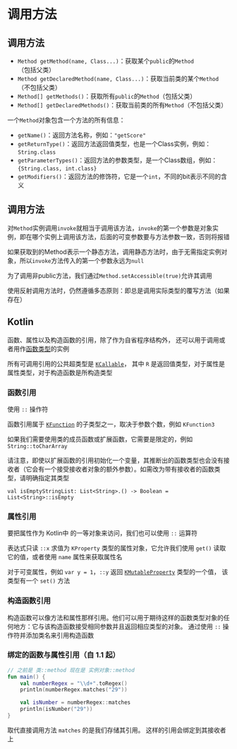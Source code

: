 # 调用方法

## 调用方法

- `Method getMethod(name, Class...)`：获取某个`public`的`Method`（包括父类）
- `Method getDeclaredMethod(name, Class...)`：获取当前类的某个`Method`（不包括父类）
- `Method[] getMethods()`：获取所有`public`的`Method`（包括父类）
- `Method[] getDeclaredMethods()`：获取当前类的所有`Method`（不包括父类）

一个`Method`对象包含一个方法的所有信息：

- `getName()`：返回方法名称，例如：`"getScore"`
- `getReturnType()`：返回方法返回值类型，也是一个Class实例，例如：`String.class`
- `getParameterTypes()`：返回方法的参数类型，是一个Class数组，例如：`{String.class, int.class}`
- `getModifiers()`：返回方法的修饰符，它是一个`int`，不同的bit表示不同的含义

## 调用方法

对`Method`实例调用`invoke`就相当于调用该方法，`invoke`的第一个参数是对象实例，即在哪个实例上调用该方法，后面的可变参数要与方法参数一致，否则将报错

如果获取到的Method表示一个静态方法，调用静态方法时，由于无需指定实例对象，所以`invoke`方法传入的第一个参数永远为`null`

为了调用非public方法，我们通过`Method.setAccessible(true)`允许其调用

使用反射调用方法时，仍然遵循多态原则：即总是调用实际类型的覆写方法（如果存在）

## Kotlin

函数、属性以及构造函数的引用，除了作为自省程序结构外， 还可以用于调用或者用作[函数类型](https://www.kotlincn.net/docs/reference/lambdas.html#函数类型)的实例

所有可调用引用的公共超类型是 [`KCallable`](https://kotlinlang.org/api/latest/jvm/stdlib/kotlin.reflect/-k-callable/index.html)， 其中 `R` 是返回值类型，对于属性是属性类型，对于构造函数是所构造类型

### 函数引用

使用 `::` 操作符

函数引用属于 [`KFunction`](https://kotlinlang.org/api/latest/jvm/stdlib/kotlin.reflect/-k-function/index.html) 的子类型之一，取决于参数个数，例如 `KFunction3`

如果我们需要使用类的成员函数或扩展函数，它需要是限定的，例如 `String::toCharArray`

请注意，即使以扩展函数的引用初始化一个变量，其推断出的函数类型也会没有接收者（它会有一个接受接收者对象的额外参数）。如需改为带有接收者的函数类型，请明确指定其类型

```
val isEmptyStringList: List<String>.() -> Boolean = List<String>::isEmpty
```

### 属性引用

要把属性作为 Kotlin中 的一等对象来访问，我们也可以使用 `::` 运算符

表达式只读 `::x` 求值为 `KProperty` 类型的属性对象，它允许我们使用 `get()` 读取它的值，或者使用 `name` 属性来获取属性名

对于可变属性，例如 `var y = 1`，`::y` 返回 [`KMutableProperty`](https://kotlinlang.org/api/latest/jvm/stdlib/kotlin.reflect/-k-mutable-property/index.html) 类型的一个值， 该类型有一个 `set()` 方法

### 构造函数引用

构造函数可以像方法和属性那样引用。他们可以用于期待这样的函数类型对象的任何地方：它与该构造函数接受相同参数并且返回相应类型的对象。 通过使用 `::` 操作符并添加类名来引用构造函数

### 绑定的函数与属性引用（自 1.1 起）

```kotlin
// 之前是 类::method 现在是 实例对象::method
fun main() {
    val numberRegex = "\\d+".toRegex()
    println(numberRegex.matches("29"))

    val isNumber = numberRegex::matches
    println(isNumber("29"))
}
```

取代直接调用方法 `matches` 的是我们存储其引用。 这样的引用会绑定到其接收者上